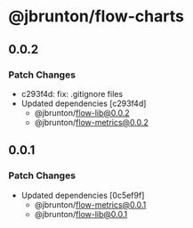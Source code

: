 # @jbrunton/flow-charts

## 0.0.2

### Patch Changes

- c293f4d: fix: .gitignore files
- Updated dependencies [c293f4d]
  - @jbrunton/flow-lib@0.0.2
  - @jbrunton/flow-metrics@0.0.2

## 0.0.1

### Patch Changes

- Updated dependencies [0c5ef9f]
  - @jbrunton/flow-metrics@0.0.1
  - @jbrunton/flow-lib@0.0.1
